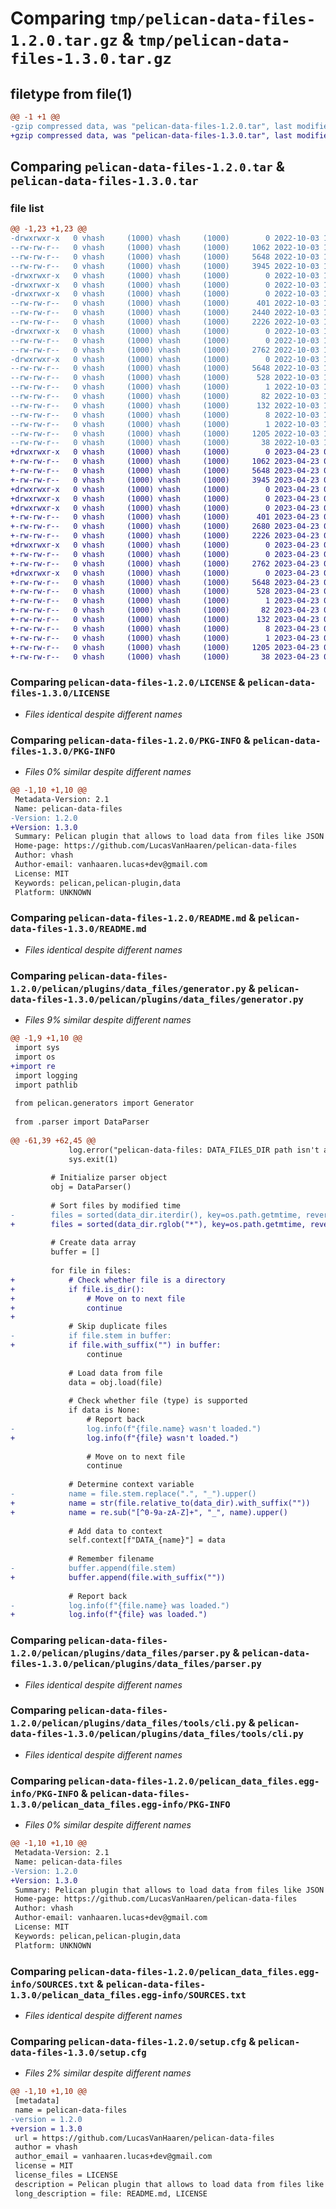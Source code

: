 # Comparing `tmp/pelican-data-files-1.2.0.tar.gz` & `tmp/pelican-data-files-1.3.0.tar.gz`

## filetype from file(1)

```diff
@@ -1 +1 @@
-gzip compressed data, was "pelican-data-files-1.2.0.tar", last modified: Mon Oct  3 18:05:01 2022, max compression
+gzip compressed data, was "pelican-data-files-1.3.0.tar", last modified: Sun Apr 23 09:25:16 2023, max compression
```

## Comparing `pelican-data-files-1.2.0.tar` & `pelican-data-files-1.3.0.tar`

### file list

```diff
@@ -1,23 +1,23 @@
-drwxrwxr-x   0 vhash     (1000) vhash     (1000)        0 2022-10-03 18:05:01.674946 pelican-data-files-1.2.0/
--rw-rw-r--   0 vhash     (1000) vhash     (1000)     1062 2022-10-03 17:40:29.000000 pelican-data-files-1.2.0/LICENSE
--rw-rw-r--   0 vhash     (1000) vhash     (1000)     5648 2022-10-03 18:05:01.674946 pelican-data-files-1.2.0/PKG-INFO
--rw-rw-r--   0 vhash     (1000) vhash     (1000)     3945 2022-10-03 17:40:29.000000 pelican-data-files-1.2.0/README.md
-drwxrwxr-x   0 vhash     (1000) vhash     (1000)        0 2022-10-03 18:05:01.674946 pelican-data-files-1.2.0/pelican/
-drwxrwxr-x   0 vhash     (1000) vhash     (1000)        0 2022-10-03 18:05:01.674946 pelican-data-files-1.2.0/pelican/plugins/
-drwxrwxr-x   0 vhash     (1000) vhash     (1000)        0 2022-10-03 18:05:01.674946 pelican-data-files-1.2.0/pelican/plugins/data_files/
--rw-rw-r--   0 vhash     (1000) vhash     (1000)      401 2022-10-03 17:40:29.000000 pelican-data-files-1.2.0/pelican/plugins/data_files/__init__.py
--rw-rw-r--   0 vhash     (1000) vhash     (1000)     2440 2022-10-03 17:40:29.000000 pelican-data-files-1.2.0/pelican/plugins/data_files/generator.py
--rw-rw-r--   0 vhash     (1000) vhash     (1000)     2226 2022-10-03 17:40:29.000000 pelican-data-files-1.2.0/pelican/plugins/data_files/parser.py
-drwxrwxr-x   0 vhash     (1000) vhash     (1000)        0 2022-10-03 18:05:01.674946 pelican-data-files-1.2.0/pelican/plugins/data_files/tools/
--rw-rw-r--   0 vhash     (1000) vhash     (1000)        0 2022-10-03 17:40:29.000000 pelican-data-files-1.2.0/pelican/plugins/data_files/tools/__init__.py
--rw-rw-r--   0 vhash     (1000) vhash     (1000)     2762 2022-10-03 17:40:29.000000 pelican-data-files-1.2.0/pelican/plugins/data_files/tools/cli.py
-drwxrwxr-x   0 vhash     (1000) vhash     (1000)        0 2022-10-03 18:05:01.674946 pelican-data-files-1.2.0/pelican_data_files.egg-info/
--rw-rw-r--   0 vhash     (1000) vhash     (1000)     5648 2022-10-03 18:05:01.000000 pelican-data-files-1.2.0/pelican_data_files.egg-info/PKG-INFO
--rw-rw-r--   0 vhash     (1000) vhash     (1000)      528 2022-10-03 18:05:01.000000 pelican-data-files-1.2.0/pelican_data_files.egg-info/SOURCES.txt
--rw-rw-r--   0 vhash     (1000) vhash     (1000)        1 2022-10-03 18:05:01.000000 pelican-data-files-1.2.0/pelican_data_files.egg-info/dependency_links.txt
--rw-rw-r--   0 vhash     (1000) vhash     (1000)       82 2022-10-03 18:05:01.000000 pelican-data-files-1.2.0/pelican_data_files.egg-info/entry_points.txt
--rw-rw-r--   0 vhash     (1000) vhash     (1000)      132 2022-10-03 18:05:01.000000 pelican-data-files-1.2.0/pelican_data_files.egg-info/requires.txt
--rw-rw-r--   0 vhash     (1000) vhash     (1000)        8 2022-10-03 18:05:01.000000 pelican-data-files-1.2.0/pelican_data_files.egg-info/top_level.txt
--rw-rw-r--   0 vhash     (1000) vhash     (1000)        1 2022-10-03 17:50:25.000000 pelican-data-files-1.2.0/pelican_data_files.egg-info/zip-safe
--rw-rw-r--   0 vhash     (1000) vhash     (1000)     1205 2022-10-03 18:05:01.674946 pelican-data-files-1.2.0/setup.cfg
--rw-rw-r--   0 vhash     (1000) vhash     (1000)       38 2022-10-03 17:40:29.000000 pelican-data-files-1.2.0/setup.py
+drwxrwxr-x   0 vhash     (1000) vhash     (1000)        0 2023-04-23 09:25:16.955264 pelican-data-files-1.3.0/
+-rw-rw-r--   0 vhash     (1000) vhash     (1000)     1062 2023-04-23 09:08:39.000000 pelican-data-files-1.3.0/LICENSE
+-rw-rw-r--   0 vhash     (1000) vhash     (1000)     5648 2023-04-23 09:25:16.955264 pelican-data-files-1.3.0/PKG-INFO
+-rw-rw-r--   0 vhash     (1000) vhash     (1000)     3945 2023-04-23 09:08:39.000000 pelican-data-files-1.3.0/README.md
+drwxrwxr-x   0 vhash     (1000) vhash     (1000)        0 2023-04-23 09:25:16.955264 pelican-data-files-1.3.0/pelican/
+drwxrwxr-x   0 vhash     (1000) vhash     (1000)        0 2023-04-23 09:25:16.955264 pelican-data-files-1.3.0/pelican/plugins/
+drwxrwxr-x   0 vhash     (1000) vhash     (1000)        0 2023-04-23 09:25:16.955264 pelican-data-files-1.3.0/pelican/plugins/data_files/
+-rw-rw-r--   0 vhash     (1000) vhash     (1000)      401 2023-04-23 09:08:39.000000 pelican-data-files-1.3.0/pelican/plugins/data_files/__init__.py
+-rw-rw-r--   0 vhash     (1000) vhash     (1000)     2680 2023-04-23 09:17:25.000000 pelican-data-files-1.3.0/pelican/plugins/data_files/generator.py
+-rw-rw-r--   0 vhash     (1000) vhash     (1000)     2226 2023-04-23 09:08:39.000000 pelican-data-files-1.3.0/pelican/plugins/data_files/parser.py
+drwxrwxr-x   0 vhash     (1000) vhash     (1000)        0 2023-04-23 09:25:16.955264 pelican-data-files-1.3.0/pelican/plugins/data_files/tools/
+-rw-rw-r--   0 vhash     (1000) vhash     (1000)        0 2023-04-23 09:08:39.000000 pelican-data-files-1.3.0/pelican/plugins/data_files/tools/__init__.py
+-rw-rw-r--   0 vhash     (1000) vhash     (1000)     2762 2023-04-23 09:08:39.000000 pelican-data-files-1.3.0/pelican/plugins/data_files/tools/cli.py
+drwxrwxr-x   0 vhash     (1000) vhash     (1000)        0 2023-04-23 09:25:16.955264 pelican-data-files-1.3.0/pelican_data_files.egg-info/
+-rw-rw-r--   0 vhash     (1000) vhash     (1000)     5648 2023-04-23 09:25:16.000000 pelican-data-files-1.3.0/pelican_data_files.egg-info/PKG-INFO
+-rw-rw-r--   0 vhash     (1000) vhash     (1000)      528 2023-04-23 09:25:16.000000 pelican-data-files-1.3.0/pelican_data_files.egg-info/SOURCES.txt
+-rw-rw-r--   0 vhash     (1000) vhash     (1000)        1 2023-04-23 09:25:16.000000 pelican-data-files-1.3.0/pelican_data_files.egg-info/dependency_links.txt
+-rw-rw-r--   0 vhash     (1000) vhash     (1000)       82 2023-04-23 09:25:16.000000 pelican-data-files-1.3.0/pelican_data_files.egg-info/entry_points.txt
+-rw-rw-r--   0 vhash     (1000) vhash     (1000)      132 2023-04-23 09:25:16.000000 pelican-data-files-1.3.0/pelican_data_files.egg-info/requires.txt
+-rw-rw-r--   0 vhash     (1000) vhash     (1000)        8 2023-04-23 09:25:16.000000 pelican-data-files-1.3.0/pelican_data_files.egg-info/top_level.txt
+-rw-rw-r--   0 vhash     (1000) vhash     (1000)        1 2023-04-23 09:10:03.000000 pelican-data-files-1.3.0/pelican_data_files.egg-info/zip-safe
+-rw-rw-r--   0 vhash     (1000) vhash     (1000)     1205 2023-04-23 09:25:16.955264 pelican-data-files-1.3.0/setup.cfg
+-rw-rw-r--   0 vhash     (1000) vhash     (1000)       38 2023-04-23 09:08:39.000000 pelican-data-files-1.3.0/setup.py
```

### Comparing `pelican-data-files-1.2.0/LICENSE` & `pelican-data-files-1.3.0/LICENSE`

 * *Files identical despite different names*

### Comparing `pelican-data-files-1.2.0/PKG-INFO` & `pelican-data-files-1.3.0/PKG-INFO`

 * *Files 0% similar despite different names*

```diff
@@ -1,10 +1,10 @@
 Metadata-Version: 2.1
 Name: pelican-data-files
-Version: 1.2.0
+Version: 1.3.0
 Summary: Pelican plugin that allows to load data from files like JSON or YAML.
 Home-page: https://github.com/LucasVanHaaren/pelican-data-files
 Author: vhash
 Author-email: vanhaaren.lucas+dev@gmail.com
 License: MIT
 Keywords: pelican,pelican-plugin,data
 Platform: UNKNOWN
```

### Comparing `pelican-data-files-1.2.0/README.md` & `pelican-data-files-1.3.0/README.md`

 * *Files identical despite different names*

### Comparing `pelican-data-files-1.2.0/pelican/plugins/data_files/generator.py` & `pelican-data-files-1.3.0/pelican/plugins/data_files/generator.py`

 * *Files 9% similar despite different names*

```diff
@@ -1,9 +1,10 @@
 import sys
 import os
+import re
 import logging
 import pathlib
 
 from pelican.generators import Generator
 
 from .parser import DataParser
 
@@ -61,39 +62,45 @@
             log.error("pelican-data-files: DATA_FILES_DIR path isn't a directory.")
             sys.exit(1)
 
         # Initialize parser object
         obj = DataParser()
 
         # Sort files by modified time
-        files = sorted(data_dir.iterdir(), key=os.path.getmtime, reverse=True)
+        files = sorted(data_dir.rglob("*"), key=os.path.getmtime, reverse=True)
 
         # Create data array
         buffer = []
 
         for file in files:
+            # Check whether file is a directory
+            if file.is_dir():
+                # Move on to next file
+                continue
+
             # Skip duplicate files
-            if file.stem in buffer:
+            if file.with_suffix("") in buffer:
                 continue
 
             # Load data from file
             data = obj.load(file)
 
             # Check whether file (type) is supported
             if data is None:
                 # Report back
-                log.info(f"{file.name} wasn't loaded.")
+                log.info(f"{file} wasn't loaded.")
 
                 # Move on to next file
                 continue
 
             # Determine context variable
-            name = file.stem.replace(".", "_").upper()
+            name = str(file.relative_to(data_dir).with_suffix(""))
+            name = re.sub("[^0-9a-zA-Z]+", "_", name).upper()
 
             # Add data to context
             self.context[f"DATA_{name}"] = data
 
             # Remember filename
-            buffer.append(file.stem)
+            buffer.append(file.with_suffix(""))
 
             # Report back
-            log.info(f"{file.name} was loaded.")
+            log.info(f"{file} was loaded.")
```

### Comparing `pelican-data-files-1.2.0/pelican/plugins/data_files/parser.py` & `pelican-data-files-1.3.0/pelican/plugins/data_files/parser.py`

 * *Files identical despite different names*

### Comparing `pelican-data-files-1.2.0/pelican/plugins/data_files/tools/cli.py` & `pelican-data-files-1.3.0/pelican/plugins/data_files/tools/cli.py`

 * *Files identical despite different names*

### Comparing `pelican-data-files-1.2.0/pelican_data_files.egg-info/PKG-INFO` & `pelican-data-files-1.3.0/pelican_data_files.egg-info/PKG-INFO`

 * *Files 0% similar despite different names*

```diff
@@ -1,10 +1,10 @@
 Metadata-Version: 2.1
 Name: pelican-data-files
-Version: 1.2.0
+Version: 1.3.0
 Summary: Pelican plugin that allows to load data from files like JSON or YAML.
 Home-page: https://github.com/LucasVanHaaren/pelican-data-files
 Author: vhash
 Author-email: vanhaaren.lucas+dev@gmail.com
 License: MIT
 Keywords: pelican,pelican-plugin,data
 Platform: UNKNOWN
```

### Comparing `pelican-data-files-1.2.0/pelican_data_files.egg-info/SOURCES.txt` & `pelican-data-files-1.3.0/pelican_data_files.egg-info/SOURCES.txt`

 * *Files identical despite different names*

### Comparing `pelican-data-files-1.2.0/setup.cfg` & `pelican-data-files-1.3.0/setup.cfg`

 * *Files 2% similar despite different names*

```diff
@@ -1,10 +1,10 @@
 [metadata]
 name = pelican-data-files
-version = 1.2.0
+version = 1.3.0
 url = https://github.com/LucasVanHaaren/pelican-data-files
 author = vhash
 author_email = vanhaaren.lucas+dev@gmail.com
 license = MIT
 license_files = LICENSE
 description = Pelican plugin that allows to load data from files like JSON or YAML.
 long_description = file: README.md, LICENSE
```

